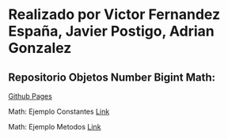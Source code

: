 # Realizado por Victor Fernandez España, Javier Postigo, Adrian Gonzalez

## Repositorio Objetos Number Bigint Math:
[Github Pages](https://victorfernandezesp.github.io/Repositorios_objetos_Num_Bigint_Math/)

Math: Ejemplo Constantes [Link](3Math/constantesMath.html)

Math: Ejemplo Metodos [Link](3Math/metodosMath.html)
